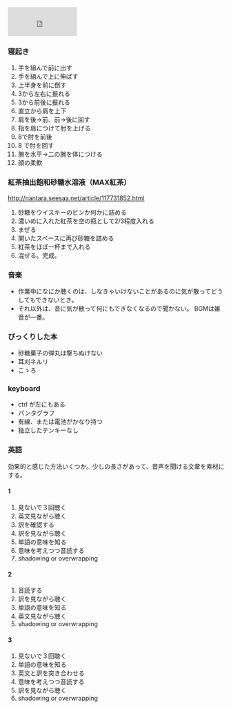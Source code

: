 <iframe title="10sr's neru" frameborder="0" height="67" width="160" style="padding: 0; border: none;" src="http://twneru.appspot.com/gadget?nick=10sr"><a href="http://twneru.appspot.com/statuses?nick=10sr">10sr's neru</a></iframe>

### 寝起き
1. 手を組んで前に出す
2. 手を組んで上に伸ばす
3. 上半身を前に倒す
4. 3から左右に振れる
5. 3から前後に振れる
6. 直立から肩を上下
7. 肩を後→前、前→後に回す
8. 指を肩につけて肘を上げる
9. 8で肘を前後
10. 8 で肘を回す
11. 腕を水平→二の腕を体につける
12. 顔の柔軟  

### 紅茶抽出飽和砂糖水溶液（MAX紅茶）

<http://nantara.seesaa.net/article/117731852.html>

1. 砂糖をウイスキーのビンか何かに詰める
2. 濃いめに入れた紅茶を空の瓶として2/3程度入れる
3. まぜる
4. 開いたスペースに再び砂糖を詰める
5. 紅茶をほぼ一杯まで入れる
6. 混ぜる。完成。 

### 音楽

* 作業中になにか聴くのは、しなきゃいけないことがあるのに気が散ってどうしてもできないとき。
* それ以外は、音に気が散って何にもできなくなるので聞かない。
 BGMは雑音が一番。

### びっくりした本

* 砂糖菓子の弾丸は撃ちぬけない
* 耳刈ネルリ
* こゝろ

### keyboard

* ctrl が左にもある
* パンタグラフ
* 有線、または電池がかなり持つ
* 独立したテンキーなし

### 英語

効果的と感じた方法いくつか。少しの長さがあって、音声を聞ける文章を素材にする。

#### 1

1. 見ないで３回聴く
2. 英文見ながら聴く
3. 訳を確認する
4. 訳を見ながら聴く
5. 単語の意味を知る
6. 意味を考えつつ音読する
7. shadowing or overwrapping

#### 2

1. 音読する
2. 訳を見ながら聴く
3. 単語の意味を知る
4. 英文見ながら聴く
5. shadowing or overwrapping

#### 3

1. 見ないで３回聴く
2. 単語の意味を知る
3. 英文と訳を突き合わせる
4. 意味を考えつつ音読する
5. 訳を見ながら聴く
6. shadowing or overwrapping

